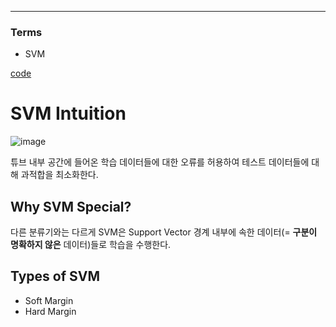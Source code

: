 ****
### Terms
- SVM

[code](https://github.com/EricChoii/ai-boot-camp-ablearn/blob/main/ai/supervised-learning/classification/codes/support_vector_machine.ipynb)

# SVM Intuition
![image](https://user-images.githubusercontent.com/39285147/178284534-ac5200fe-60eb-4dd1-8ad1-b54cb8bfed2c.png)

튜브 내부 공간에 들어온 학습 데이터들에 대한 오류를 허용하여 테스트 데이터들에 대해 과적합을 최소화한다.

## Why SVM Special?
다른 분류기와는 다르게 SVM은 Support Vector 경계 내부에 속한 데이터(= **구분이 명확하지 않은** 데이터)들로 학습을 수행한다.

## Types of SVM
- Soft Margin
- Hard Margin
